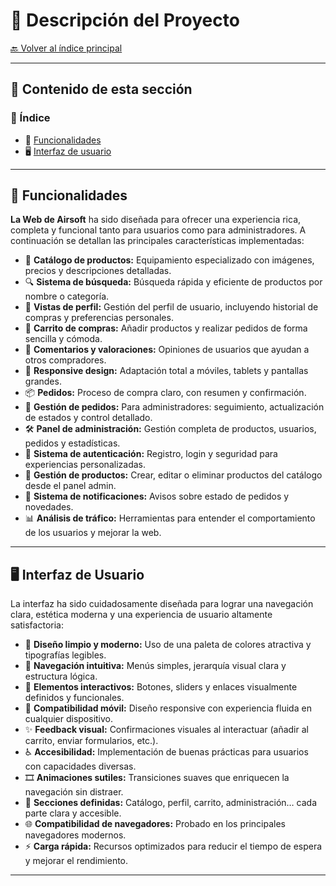 
# 📘 **Descripción del Proyecto**

[🔙 Volver al índice principal](../README.md)

---

## 📑 **Contenido de esta sección**

### 🧭 Índice

* 🔧 [Funcionalidades](#🔧-funcionalidades)
* 🖥️ [Interfaz de usuario](#🖥️-interfaz-de-usuario)

---

## 🔧 **Funcionalidades**

**La Web de Airsoft** ha sido diseñada para ofrecer una experiencia rica, completa y funcional tanto para usuarios como para administradores. A continuación se detallan las principales características implementadas:

* 🛒 **Catálogo de productos:** Equipamiento especializado con imágenes, precios y descripciones detalladas.
* 🔍 **Sistema de búsqueda:** Búsqueda rápida y eficiente de productos por nombre o categoría.
* 👤 **Vistas de perfil:** Gestión del perfil de usuario, incluyendo historial de compras y preferencias personales.
* 🧺 **Carrito de compras:** Añadir productos y realizar pedidos de forma sencilla y cómoda.
* 💬 **Comentarios y valoraciones:** Opiniones de usuarios que ayudan a otros compradores.
* 📱 **Responsive design:** Adaptación total a móviles, tablets y pantallas grandes.
* 📦 **Pedidos:** Proceso de compra claro, con resumen y confirmación.
* 🔄 **Gestión de pedidos:** Para administradores: seguimiento, actualización de estados y control detallado.
* 🛠️ **Panel de administración:** Gestión completa de productos, usuarios, pedidos y estadísticas.
* 🔐 **Sistema de autenticación:** Registro, login y seguridad para experiencias personalizadas.
* 🧾 **Gestión de productos:** Crear, editar o eliminar productos del catálogo desde el panel admin.
* 🔔 **Sistema de notificaciones:** Avisos sobre estado de pedidos y novedades.
* 📊 **Análisis de tráfico:** Herramientas para entender el comportamiento de los usuarios y mejorar la web.

---

## 🖥️ **Interfaz de Usuario**

La interfaz ha sido cuidadosamente diseñada para lograr una navegación clara, estética moderna y una experiencia de usuario altamente satisfactoria:

* 🎨 **Diseño limpio y moderno:** Uso de una paleta de colores atractiva y tipografías legibles.
* 🧭 **Navegación intuitiva:** Menús simples, jerarquía visual clara y estructura lógica.
* 🧩 **Elementos interactivos:** Botones, sliders y enlaces visualmente definidos y funcionales.
* 📱 **Compatibilidad móvil:** Diseño responsive con experiencia fluida en cualquier dispositivo.
* ✨ **Feedback visual:** Confirmaciones visuales al interactuar (añadir al carrito, enviar formularios, etc.).
* ♿ **Accesibilidad:** Implementación de buenas prácticas para usuarios con capacidades diversas.
* 🎞️ **Animaciones sutiles:** Transiciones suaves que enriquecen la navegación sin distraer.
* 🧭 **Secciones definidas:** Catálogo, perfil, carrito, administración… cada parte clara y accesible.
* 🌐 **Compatibilidad de navegadores:** Probado en los principales navegadores modernos.
* ⚡ **Carga rápida:** Recursos optimizados para reducir el tiempo de espera y mejorar el rendimiento.

---